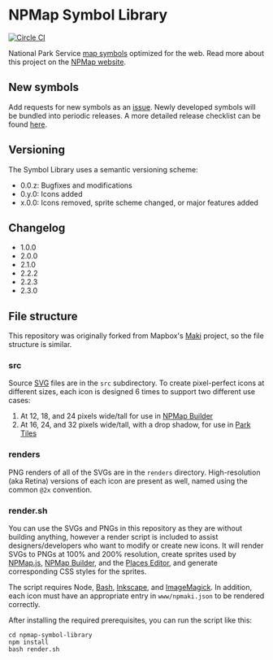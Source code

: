 # NPMap Symbol Library

[![Circle CI](https://circleci.com/gh/nationalparkservice/npmap-symbol-library.svg?style=svg)](https://circleci.com/gh/nationalparkservice/npmap-symbol-library)

National Park Service [map symbols](http://www.nps.gov/hfc/carto/map-symbols.cfm) optimized for the web. Read more about this project on the [NPMap website](http://www.nps.gov/npmap/tools/npmap-symbol-library/).

## New symbols

Add requests for new symbols as an [issue](https://github.com/nationalparkservice/npmap-symbol-library/issues/new). Newly developed symbols will be bundled into periodic releases. A more detailed release checklist can be found [here](https://github.com/nationalparkservice/npmap-symbol-library/wiki/Symbol-Library-release-checklist).

## Versioning

The Symbol Library uses a semantic versioning scheme:

* 0.0.z: Bugfixes and modifications
* 0.y.0: Icons added
* x.0.0: Icons removed, sprite scheme changed, or major features added

## Changelog

* 1.0.0
* 2.0.0
* 2.1.0
* 2.2.2
* 2.2.3
* 2.3.0


## File structure

This repository was originally forked from Mapbox's [Maki](https://github.com/mapbox/maki) project, so the file structure is similar.

### src

Source [SVG](http://en.wikipedia.org/wiki/Scalable_Vector_Graphics) files are in the `src` subdirectory. To create pixel-perfect icons at different sizes, each icon is designed 6 times to support two different use cases:

1. At 12, 18, and 24 pixels wide/tall for use in [NPMap Builder](https://github.com/nationalparkservice/npmap-builder/)
2. At 16, 24, and 32 pixels wide/tall, with a drop shadow, for use in [Park Tiles](https://github.com/nationalparkservice/park-tiles/)

### renders

PNG renders of all of the SVGs are in the `renders` directory. High-resolution (aka Retina) versions of each icon are present as well, named using the common `@2x` convention.

### render.sh

You can use the SVGs and PNGs in this repository as they are without building anything, however a render script is included to assist designers/developers who want to modify or create new icons. It will render SVGs to PNGs at 100% and 200% resolution, create sprites used by [NPMap.js](https://github.com/nationalparkservice/npmap.js), [NPMap Builder](https://github.com/nationalparkservice/npmap-builder), and the [Places Editor](https://github.com/nationalparkservice/places-editor), and generate corresponding CSS styles for the sprites.

The script requires Node, [Bash](http://www.gnu.org/software/bash/bash.html), [Inkscape](http://inkscape.org), and [ImageMagick](http://www.imagemagick.org/). In addition, each icon must have an appropriate entry in `www/npmaki.json` to be rendered correctly.

After installing the required prerequisites, you can run the script like this:

    cd npmap-symbol-library
    npm install
    bash render.sh
